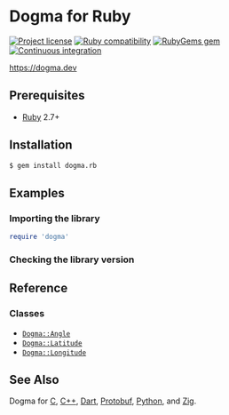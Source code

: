 # Dogma for Ruby

[![Project license](https://img.shields.io/badge/license-Public%20Domain-blue.svg)](https://unlicense.org)
[![Ruby compatibility](https://img.shields.io/badge/ruby-2.7%2B-blue)](https://rubygems.org/gems/dogma.rb)
[![RubyGems gem](https://img.shields.io/gem/v/dogma.rb.svg)](https://rubygems.org/gems/dogma.rb)
[![Continuous integration](https://github.com/dogmatists/dogma.rb/workflows/Continuous%20integration/badge.svg)](https://github.com/dogmatists/dogma.rb/actions?query=workflow%3A%22Continuous+integration%22)

<https://dogma.dev>

## Prerequisites

- [Ruby](https://www.ruby-lang.org/en/) 2.7+

## Installation

```bash
$ gem install dogma.rb
```

## Examples

### Importing the library

```ruby
require 'dogma'
```

### Checking the library version

## Reference

### Classes

- [`Dogma::Angle`](https://dogma.dev/Angle)
- [`Dogma::Latitude`](https://dogma.dev/Latitude)
- [`Dogma::Longitude`](https://dogma.dev/Longitude)

## See Also

Dogma for [C][], [C++][], [Dart][], [Protobuf][], [Python][], and [Zig][].

[C]:        https://github.com/dogmatists/dogma.c
[C++]:      https://github.com/dogmatists/dogma.cpp
[Dart]:     https://github.com/dogmatists/dogma.dart
[Protobuf]: https://github.com/dogmatists/dogma.pb
[Python]:   https://github.com/dogmatists/dogma.py
[Ruby]:     https://github.com/dogmatists/dogma.rb
[Zig]:      https://github.com/dogmatists/dogma.zig
